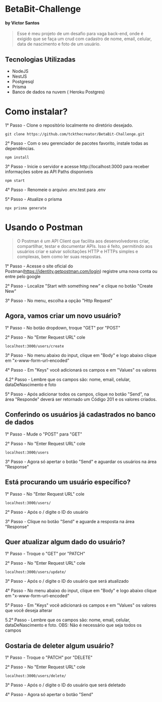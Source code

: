 # BetaBit-Challenge
#### by Victor Santos

> Esse é meu projeto de um desafio para vaga back-end, onde é exigido que se faça um crud com cadastro de nome, email, celular, data de nascimento e foto de um usuário.

## Tecnologias Utilizadas
- NodeJS
- NestJS
- Postgresql
- Prisma
- Banco de dados na nuvem ( Heroku Postgres)

# Como instalar?

1° Passo - Clone o repositório localmente no diretório desejado.
```
git clone https://github.com/tckthecreator/BetaBit-Challenge.git
```

2° Passo - Com o seu gerenciador de pacotes favorito, instale todas as dependências.
```
npm install
```

3° Passo - Inicie o servidor e acesse http://localhost:3000 para receber informações sobre as API Paths disponíveis
```
npm start
```
4° Passo - Renomeie o arquivo .env.test para .env

5° Passo - Atualize o prisma
```
npx prisma generate
```

# Usando o Postman 
> O Postman é um API Client que facilita aos desenvolvedores criar, compartilhar, testar e documentar APIs. Isso é feito, permitindo aos usuários criar e salvar solicitações HTTP e HTTPs simples e complexas, bem como ler suas respostas.

1° Passo - Acesse o site oficial do Postman(https://identity.getpostman.com/login) registre uma nova conta ou entre pelo google

2° Passo - Localize "Start with something new" e clique no botão "Create New"

3° Passo - No menu, escolha a opção "Http Request"

## Agora, vamos criar um novo usuário?

1° Passo - No botão dropdown, troque "GET" por "POST"

2° Passo - No "Enter Request URL" cole
```
localhost:3000/users/create
```

3° Passo - No menu abaixo do input, clique em "Body" e logo abaixo clique em "x-www-form-url-encoded"

4° Passo - Em "Keys" você adicionará os campos e em "Values" os valores

4.2° Passo - Lembre que os campos são: nome, email, celular, dataDeNascimento e foto

5° Passo - Após adicionar todos os campos, clique no botão "Send", na área "Responde" deverá ser retornado um Código 201 e os valores criados.

## Conferindo os usuários já cadastrados no banco de dados

1° Passo - Mude o "POST" para "GET"

2° Passo - No "Enter Request URL" cole
```
localhost:3000/users
```

3° Passo - Agora só apertar o botão "Send" e aguardar os usuários na área "Response"

## Está procurando um usuário específico?

1° Passo - No "Enter Request URL" cole
```
localhost:3000/users/
```

2° Passo - Após o / digite o ID do usuário

3° Passo - Clique no botão "Send" e aguarde a resposta na área "Response"

## Quer atualizar algum dado do usuário?

1° Passo - Troque o "GET" por "PATCH"

2° Passo - No "Enter Request URL" cole
```
localhost:3000/users/update/
```

3° Passo - Após o / digite o ID do usuário que será atualizado

4° Passo - No menu abaixo do input, clique em "Body" e logo abaixo clique em "x-www-form-url-encoded"

5° Passo - Em "Keys" você adicionará os campos e em "Values" os valores que você deseja alterar

5.2° Passo - Lembre que os campos são: nome, email, celular, dataDeNascimento e foto. OBS: Não é necessário que seja todos os campos

## Gostaria de deleter algum usuário?

1° Passo - Troque o "PATCH" por "DELETE"

2° Passo - No "Enter Request URL" cole
```
localhost:3000/users/delete/
```
3° Passo - Após o / digite o ID do usuário que será deletado

4° Passo - Agora só apertar o botão "Send"
